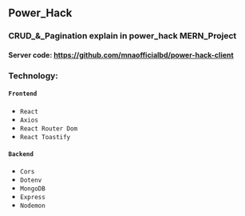 ## Power_Hack
### CRUD_&_Pagination explain in power_hack MERN_Project
#### Server code: https://github.com/mnaofficialbd/power-hack-client
### Technology:

#### `Frontend`
- `React`
- `Axios`
- `React Router Dom`
- `React Toastify`

#### `Backend`
- `Cors`
- `Dotenv`
- `MongoDB`
- `Express`
- `Nodemon`